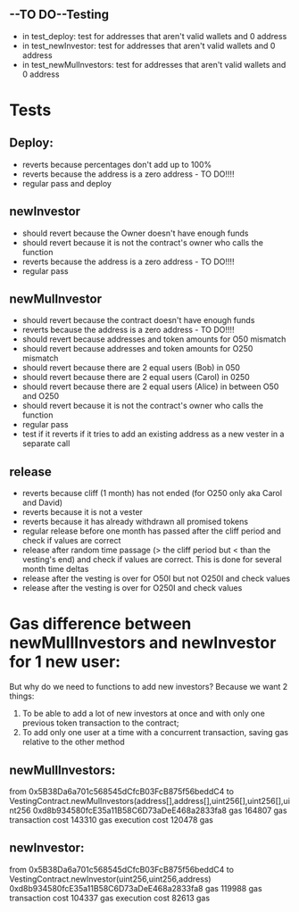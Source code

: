 ## --TO DO--Testing

- in test_deploy: test for addresses that aren't valid wallets and 0 address
- in test_newInvestor: test for addresses that aren't valid wallets and 0 address
- in test_newMulInvestors: test for addresses that aren't valid wallets and 0 address

# Tests

## Deploy:

- reverts because percentages don't add up to 100%
- reverts because the address is a zero address - TO DO!!!!
- regular pass and deploy

## newInvestor

- should revert because the Owner doesn't have enough funds
- should revert because it is not the contract's owner who calls the function
- reverts because the address is a zero address - TO DO!!!!
- regular pass

## newMulInvestor

- should revert because the contract doesn't have enough funds
- reverts because the address is a zero address - TO DO!!!!
- should revert because addresses and token amounts for O50 mismatch
- should revert because addresses and token amounts for O250 mismatch
- should revert because there are 2 equal users (Bob) in 050
- should revert because there are 2 equal users (Carol) in 0250
- should revert because there are 2 equal users (Alice) in between O50 and O250
- should revert because it is not the contract's owner who calls the function
- regular pass
- test if it reverts if it tries to add an existing address as a new vester in a separate call

## release

- reverts because cliff (1 month) has not ended (for O250 only aka Carol and David)
- reverts because it is not a vester
- reverts because it has already withdrawn all promised tokens
- regular release before one month has passed after the cliff period and check if values are correct
- release after random time passage (> the cliff period but < than the vesting's end) and check if values are correct. This is done for several month time deltas
- release after the vesting is over for O50I but not O250I and check values
- release after the vesting is over for O250I and check values

# Gas difference between newMullInvestors and newInvestor for 1 new user:

But why do we need to functions to add new investors?
Because we want 2 things:

1. To be able to add a lot of new investors at once and with only one previous token transaction to the contract;
2. To add only one user at a time with a concurrent transaction, saving gas relative to the other method

## newMullInvestors:

from 0x5B38Da6a701c568545dCfcB03FcB875f56beddC4
to VestingContract.newMulInvestors(address[],address[],uint256[],uint256[],uint256 0xd8b934580fcE35a11B58C6D73aDeE468a2833fa8
gas 164807 gas
transaction cost 143310 gas
execution cost 120478 gas

## newInvestor:

from 0x5B38Da6a701c568545dCfcB03FcB875f56beddC4
to VestingContract.newInvestor(uint256,uint256,address) 0xd8b934580fcE35a11B58C6D73aDeE468a2833fa8
gas 119988 gas
transaction cost 104337 gas
execution cost 82613 gas
